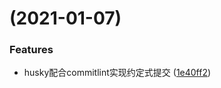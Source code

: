 #  (2021-01-07)


### Features

* husky配合commitlint实现约定式提交 ([1e40ff2](https://github.com/keliq/git-husky-demo/commit/1e40ff2f9fe27bbe687381fe13f7fd8e6e5d105b))



